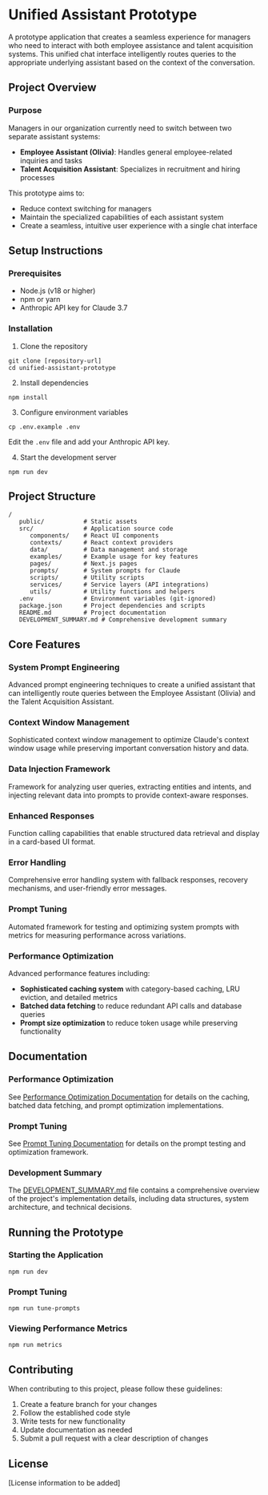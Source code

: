 # Unified Assistant Prototype

A prototype application that creates a seamless experience for managers who need to interact with both employee assistance and talent acquisition systems. This unified chat interface intelligently routes queries to the appropriate underlying assistant based on the context of the conversation.

## Project Overview

### Purpose

Managers in our organization currently need to switch between two separate assistant systems:
- **Employee Assistant (Olivia)**: Handles general employee-related inquiries and tasks
- **Talent Acquisition Assistant**: Specializes in recruitment and hiring processes

This prototype aims to:
- Reduce context switching for managers
- Maintain the specialized capabilities of each assistant system
- Create a seamless, intuitive user experience with a single chat interface

## Setup Instructions

### Prerequisites

- Node.js (v18 or higher)
- npm or yarn
- Anthropic API key for Claude 3.7

### Installation

1. Clone the repository
```
git clone [repository-url]
cd unified-assistant-prototype
```

2. Install dependencies
```
npm install
```

3. Configure environment variables
```
cp .env.example .env
```
Edit the `.env` file and add your Anthropic API key.

4. Start the development server
```
npm run dev
```

## Project Structure

```
/
   public/           # Static assets
   src/              # Application source code
      components/    # React UI components
      contexts/      # React context providers
      data/          # Data management and storage
      examples/      # Example usage for key features
      pages/         # Next.js pages
      prompts/       # System prompts for Claude
      scripts/       # Utility scripts
      services/      # Service layers (API integrations)
      utils/         # Utility functions and helpers
   .env              # Environment variables (git-ignored)
   package.json      # Project dependencies and scripts
   README.md         # Project documentation
   DEVELOPMENT_SUMMARY.md # Comprehensive development summary
```

## Core Features

### System Prompt Engineering
Advanced prompt engineering techniques to create a unified assistant that can intelligently route queries between the Employee Assistant (Olivia) and the Talent Acquisition Assistant.

### Context Window Management
Sophisticated context window management to optimize Claude's context window usage while preserving important conversation history and data.

### Data Injection Framework
Framework for analyzing user queries, extracting entities and intents, and injecting relevant data into prompts to provide context-aware responses.

### Enhanced Responses
Function calling capabilities that enable structured data retrieval and display in a card-based UI format.

### Error Handling
Comprehensive error handling system with fallback responses, recovery mechanisms, and user-friendly error messages.

### Prompt Tuning
Automated framework for testing and optimizing system prompts with metrics for measuring performance across variations.

### Performance Optimization
Advanced performance features including:

- **Sophisticated caching system** with category-based caching, LRU eviction, and detailed metrics
- **Batched data fetching** to reduce redundant API calls and database queries
- **Prompt size optimization** to reduce token usage while preserving functionality

## Documentation

### Performance Optimization
See [Performance Optimization Documentation](src/services/README_PERFORMANCE.md) for details on the caching, batched data fetching, and prompt optimization implementations.

### Prompt Tuning
See [Prompt Tuning Documentation](src/services/promptTuning/README.md) for details on the prompt testing and optimization framework.

### Development Summary
The [DEVELOPMENT_SUMMARY.md](DEVELOPMENT_SUMMARY.md) file contains a comprehensive overview of the project's implementation details, including data structures, system architecture, and technical decisions.

## Running the Prototype

### Starting the Application
```
npm run dev
```

### Prompt Tuning
```
npm run tune-prompts
```

### Viewing Performance Metrics
```
npm run metrics
```

## Contributing

When contributing to this project, please follow these guidelines:

1. Create a feature branch for your changes
2. Follow the established code style
3. Write tests for new functionality
4. Update documentation as needed
5. Submit a pull request with a clear description of changes

## License

[License information to be added]